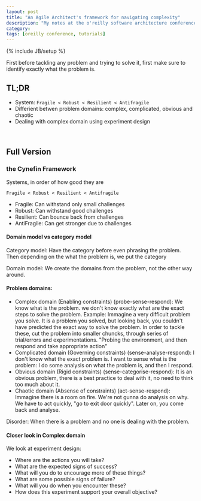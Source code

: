 ```yaml
---
layout: post
title: "An Agile Architect's framework for navigating complexity"
description: "My notes at the o'reilly software architecture conference"
category: 
tags: [oreilly conference, tutorials]
---
```

{% include JB/setup %}

First before tackling any problem and trying to solve it, first make sure to identify exactly what the problem is. 

## TL;DR
- System: `Fragile < Robust < Resilient < Antifragile`
- Differient betwen problem domains: complex, complicated, obvious and chaotic
- Dealing with complex domain using experiment design

<br/>

## Full Version

### the Cynefin Framework

Systems, in order of how good they are

`Fragile < Robust < Resilient < Antifragile`

- Fragile: Can withstand only small challenges
- Robust: Can withstand good challenges
- Resilient: Can bounce back from challenges
- AntiFragile: Can get stronger due to challenges

#### Domain model vs category model

Category model: Have the category before even phrasing the problem. Then depending on the what the problem is, we put the category

Domain model: We create the domains from the problem, not the other way around.

#### Problem domains:

- Complex domain (Enabling constraints) (probe-sense-respond): We know what is the problem. we don't know exactly what are the exact steps to solve the problem.
Example: Immagine a very difficult problem you solve. It is a problem you solved, but looking back, you couldn't have predicted the exact way to solve the problem. In order to tackle these, cut the problem into smaller chuncks, through series of trial/errors and experimentations. "Probing the environment, and then respond and take appropriate action"
- Complicated domain (Governing constraints) (sense-analyse-respond): I don't know what the exact problem is. I want to sense what is the problem: I do some analysis on what the problem is, and then I respond.
- Obvious domain (Rigid constraints) (sense-categorise-respond): It is an obvious problem, there is a best practice to deal with it, no need to think too much about it. 
- Chaotic domain (Absense of constraints) (act-sense-respond): Immagine there is a room on fire. We're not gunna do analysis on why. We have to act quickly, "go to exit door quickly". Later on, you come back and analyse. 

Disorder: When there is a problem and no one is dealing with the problem. 

#### Closer look in Complex domain

We look at experiment design:

- Where are the actions you will take?
- What are the expected signs of success?
- What will you do to encourage more of these things?
- What are some possible signs of failure?
- What will you do when you encounter these?
- How does this experiment support your overall objective?